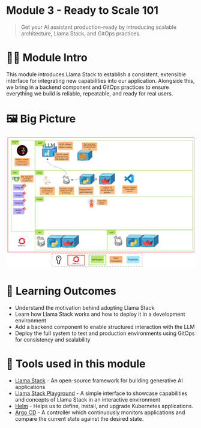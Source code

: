 # Module 3 - Ready to Scale 101

> Get your AI assistant production-ready by introducing scalable architecture, Llama Stack, and GitOps practices.

# 🧑‍🍳 Module Intro

 This module introduces Llama Stack to establish a consistent, extensible interface for integrating new capabilities into our application. Alongside this, we bring in a backend component and GitOps practices to ensure everything we build is reliable, repeatable, and ready for real users.

# 🖼️ Big Picture
![big-picture-llamastack](./images/big-picture-llamastack.jpg)
# 🔮 Learning Outcomes
* Understand the motivation behind adopting Llama Stack
* Learn how Llama Stack works and how to deploy it in a development environment
* Add a backend component to enable structured interaction with the LLM
* Deploy the full system to test and production environments using GitOps for consistency and scalability

# 🔨 Tools used in this module
* [Llama Stack](https://llama-stack.readthedocs.io/en/latest/) - An open-source framework for building generative AI applications
* [Llama Stack Playground](https://llama-stack.readthedocs.io/en/latest/playground/index.html) - A simple interface to showcase capabilities and concepts of Llama Stack in an interactive environment
* [Helm](https://helm.sh/) - Helps us to define, install, and upgrade Kubernetes applications.
* [Argo CD](https://argoproj.github.io/cd/) - A controller which continuously monitors applications and compare the current state against the desired state.